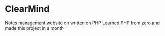 # ClearMind
Notes management website on written on PHP
Learned PHP from zero and made this project in a month
